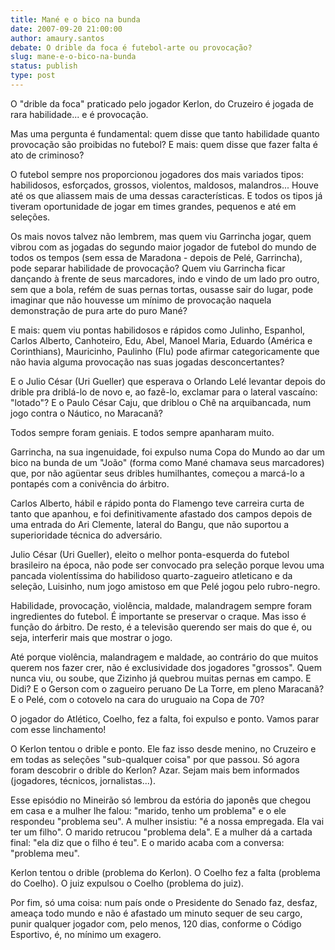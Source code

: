 ```yaml
---
title: Mané e o bico na bunda
date: 2007-09-20 21:00:00
author: amaury.santos
debate: O drible da foca é futebol-arte ou provocação?
slug: mane-e-o-bico-na-bunda
status: publish 
type: post
---
```


O "drible da foca" praticado pelo jogador Kerlon, do Cruzeiro é jogada de rara habilidade... e é provocação.


Mas uma pergunta é fundamental: quem disse que tanto habilidade quanto provocação são proibidas no futebol? E mais: quem disse que fazer falta é ato de criminoso?


O futebol sempre nos proporcionou jogadores dos mais variados tipos: habilidosos, esforçados, grossos, violentos, maldosos, malandros... Houve até os que aliassem mais de uma dessas características. E todos os tipos já tiveram oportunidade de jogar em times grandes, pequenos e até em seleções. 


Os mais novos talvez não lembrem, mas quem viu Garrincha jogar, quem vibrou com as jogadas do segundo maior jogador de futebol do mundo de todos os tempos (sem essa de Maradona - depois de Pelé, Garrincha), pode separar habilidade de provocação? Quem viu Garrincha ficar dançando à frente de seus marcadores, indo e vindo de um lado pro outro, sem que a bola, refém de suas pernas tortas, ousasse sair do lugar, pode imaginar que não houvesse um mínimo de provocação naquela demonstração de pura arte do puro Mané?


E mais: quem viu pontas habilidosos e rápidos como Julinho, Espanhol, Carlos Alberto, Canhoteiro, Edu, Abel, Manoel Maria, Eduardo (América e Corinthians), Mauricinho, Paulinho (Flu) pode afirmar categoricamente que não havia alguma provocação nas suas jogadas desconcertantes?


E o Julio César (Uri Gueller) que esperava o Orlando Lelé levantar depois do drible pra driblá-lo de novo e, ao fazê-lo, exclamar para o lateral vascaíno: "lotado"? E o Paulo César Caju, que driblou o Chê na arquibancada, num jogo contra o Náutico, no Maracanã?


Todos sempre foram geniais. E todos sempre apanharam muito.


Garrincha, na sua ingenuidade, foi expulso numa Copa do Mundo ao dar um bico na bunda de um "João" (forma como Mané chamava seus marcadores) que, por não agüentar seus dribles humilhantes, começou a marcá-lo a pontapés com a conivência do árbitro.


Carlos Alberto, hábil e rápido ponta do Flamengo teve carreira curta de tanto que apanhou, e foi definitivamente afastado dos campos depois de uma entrada do Ari Clemente, lateral do Bangu, que não suportou a superioridade técnica do adversário.


Julio César (Uri Gueller), eleito o melhor ponta-esquerda do futebol brasileiro na época, não pode ser convocado pra seleção porque levou uma pancada violentíssima do habilidoso quarto-zagueiro atleticano e da seleção, Luisinho, num jogo amistoso em que Pelé jogou pelo rubro-negro.


Habilidade, provocação, violência, maldade, malandragem sempre foram ingredientes do futebol. É importante se preservar o craque. Mas isso é função do árbitro. De resto, é a televisão querendo ser mais do que é, ou seja, interferir mais que mostrar o jogo.


Até porque violência, malandragem e maldade, ao contrário do que muitos querem nos fazer crer, não é exclusividade dos jogadores "grossos". Quem nunca viu, ou soube, que Zizinho já quebrou muitas pernas em campo. E Didi? E o Gerson com o zagueiro peruano De La Torre, em pleno Maracanã? E o Pelé, com o cotovelo na cara do uruguaio na Copa de 70?


O jogador do Atlético, Coelho, fez a falta, foi expulso e ponto. Vamos parar com esse linchamento!


O Kerlon tentou o drible e ponto. Ele faz isso desde menino, no Cruzeiro e em todas as seleções "sub-qualquer coisa" por que passou. Só agora foram descobrir o drible do Kerlon? Azar. Sejam mais bem informados (jogadores, técnicos, jornalistas...).


Esse episódio no Mineirão só lembrou da estória do japonês que chegou em casa e a mulher lhe falou: "marido, tenho um problema" e o ele respondeu "problema seu". A mulher insistiu: "é a nossa empregada. Ela vai ter um filho". O marido retrucou "problema dela". E a mulher dá a cartada final: "ela diz que o filho é teu". E o marido acaba com a conversa: "problema meu".


Kerlon tentou o drible (problema do Kerlon). O Coelho fez a falta (problema do Coelho). O juiz expulsou o Coelho (problema do juiz).


Por fim, só uma coisa: num país onde o Presidente do Senado faz, desfaz, ameaça todo mundo e não é afastado um minuto sequer de seu cargo, punir qualquer jogador com, pelo menos, 120 dias, conforme o Código Esportivo, é, no mínimo um exagero.  



